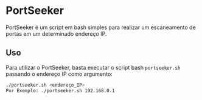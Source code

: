 # PortSeeker
PortSeeker é um script em bash simples para realizar um escaneamento de portas em um determinado endereço IP.

## Uso
Para utilizar o PortSeeker, basta executar o script bash `portseeker.sh` passando o endereço IP como argumento:


```bash
./portseeker.sh <endereço_IP>
Por Exemplo: ./portseeker.sh 192.168.0.1
